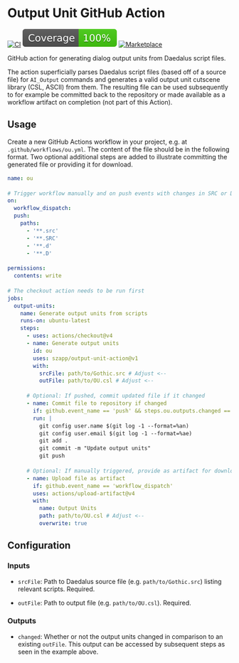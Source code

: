 # Output Unit GitHub Action

[![CI](https://github.com/szapp/output-unit-action/actions/workflows/ci.yml/badge.svg)](https://github.com/szapp/output-unit-action/actions/workflows/ci.yml)
[![Coverage](badges/coverage.svg)](https://github.com/szapp/output-unit-action/actions/workflows/ci.yml)
[![Marketplace](https://img.shields.io/github/v/release/szapp/output-unit-action?logo=githubactions&logoColor=white&label=marketplace)](https://github.com/marketplace/actions/output-unit-action)

GitHub action for generating dialog output units from Daedalus script files.

The action superficially parses Daedalus script files (based off of a source file) for `AI_Output` commands and generates a valid output unit cutscene library (CSL, ASCII) from them. The resulting file can be used subsequently to for example be committed back to the repository or made available as a workflow artifact on completion (not part of this Action).

## Usage

Create a new GitHub Actions workflow in your project, e.g. at `.github/workflows/ou.yml`.
The content of the file should be in the following format.
Two optional additional steps are added to illustrate committing the generated file or providing it for download.

```yaml
name: ou

# Trigger workflow manually and on push events with changes in SRC or D files
on:
  workflow_dispatch:
  push:
    paths:
      - '**.src'
      - '**.SRC'
      - '**.d'
      - '**.D'

permissions:
  contents: write

# The checkout action needs to be run first
jobs:
  output-units:
    name: Generate output units from scripts
    runs-on: ubuntu-latest
    steps:
      - uses: actions/checkout@v4
      - name: Generate output units
        id: ou
        uses: szapp/output-unit-action@v1
        with:
          srcFile: path/to/Gothic.src # Adjust <--
          outFile: path/to/OU.csl # Adjust <--

      # Optional: If pushed, commit updated file if it changed
      - name: Commit file to repository if changed
        if: github.event_name == 'push' && steps.ou.outputs.changed == 'true'
        run: |
          git config user.name $(git log -1 --format=%an)
          git config user.email $(git log -1 --format=%ae)
          git add .
          git commit -m "Update output units"
          git push

      # Optional: If manually triggered, provide as artifact for download
      - name: Upload file as artifact
        if: github.event_name == 'workflow_dispatch'
        uses: actions/upload-artifact@v4
        with:
          name: Output Units
          path: path/to/OU.csl # Adjust <--
          overwrite: true
```

## Configuration

### Inputs

- `srcFile`:
  Path to Daedalus source file (e.g. `path/to/Gothic.src`) listing relevant scripts.
  Required.

- `outFile`:
  Path to output file (e.g. `path/to/OU.csl`).
  Required.

### Outputs

- `changed`:
  Whether or not the output units changed in comparison to an existing `outFile`.
  This output can be accessed by subsequent steps as seen in the example above.
